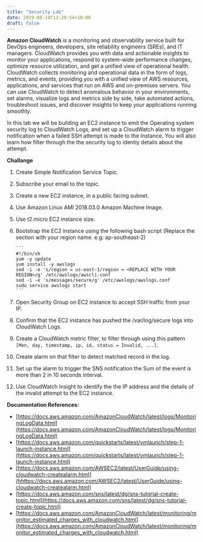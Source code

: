 ```yaml
---
title: "Security Lab"
date: 2019-08-14T13:29:54+10:00
draft: false
---
```


**Amazon CloudWatch** is a monitoring and observability service built for DevOps engineers, developers, site reliability engineers (SREs), and IT managers. CloudWatch provides you with data and actionable insights to monitor your applications, respond to system-wide performance changes, optimize resource utilization, and get a unified view of operational health. CloudWatch collects monitoring and operational data in the form of logs, metrics, and events, providing you with a unified view of AWS resources, applications, and services that run on AWS and on-premises servers. You can use CloudWatch to detect anomalous behavior in your environments, set alarms, visualize logs and metrics side by side, take automated actions, troubleshoot issues, and discover insights to keep your applications
running smoothly.

In this lab we will be building an EC2 instance to emit the Operating system security log to CloudWatch Logs, and set up a CloudWatch alarm to trigger notification when a failed SSH attempt is made to the Instance. You will also learn how filter through the the security log to identiy details about the attempt.


**Challange**

1.  Create Simple Notification Service Topic.
2.  Subscribe your email to the topic.
3. 	Create a new EC2 instance, in a public facing subnet.
4. 	Use Amazon Linux AMI 2018.03.0 Amazon Machine Image.
5. 	Use t2.micro EC2 instance size.
6.	Bootstrap the EC2 instance using the following bash script
    (Replace the <REPLACE WITH YOUR REGION> section with your region name. e.g: ap-southeast-2)

		```
        #!/bin/sh
        yum -y update
        yum install -y awslogs
        sed -i -e 's/region = us-east-1/region = <REPLACE WITH YOUR REGION>/g' /etc/awslogs/awscli.conf
        sed -i -e 's/messages/secure/g' /etc/awslogs/awslogs.conf
        sudo service awslogs start
		```

7.  Open Security Group on EC2 instance to accept SSH traffic from your IP.
8.  Confirm that the EC2 instance has pushed the /var/log/secure logs into CloudWatch Logs.
9.  Create a CloudWatch metric filter, to filter through using this pattern 
    `[Mon, day, timestamp, ip, id, status = Invalid, ...]`.
10. Create alarm on that filter to detect matched record in the log.
11. Set up the alarm to trigger the SNS notification the Sum of the event is more than 2 in 10 seconds interval.
12. Use CloudWatch Insight to identify the the IP address and the details of the invalid attempt to the EC2 instance.
 

**Documentation References:**

* [https://docs.aws.amazon.com/AmazonCloudWatch/latest/logs/MonitoringLogData.html](https://docs.aws.amazon.com/AmazonCloudWatch/latest/logs/MonitoringLogData.html)
* [https://docs.aws.amazon.com/quickstarts/latest/vmlaunch/step-1-launch-instance.html](https://docs.aws.amazon.com/quickstarts/latest/vmlaunch/step-1-launch-instance.html)
* [https://docs.aws.amazon.com/AWSEC2/latest/UserGuide/using-cloudwatch-createalarm.html](hhttps://docs.aws.amazon.com/AWSEC2/latest/UserGuide/using-cloudwatch-createalarm.html)
* [https://docs.aws.amazon.com/sns/latest/dg/sns-tutorial-create-topic.html](https://docs.aws.amazon.com/sns/latest/dg/sns-tutorial-create-topic.html)
* [https://docs.aws.amazon.com/AmazonCloudWatch/latest/monitoring/monitor_estimated_charges_with_cloudwatch.html](https://docs.aws.amazon.com/AmazonCloudWatch/latest/monitoring/monitor_estimated_charges_with_cloudwatch.html)